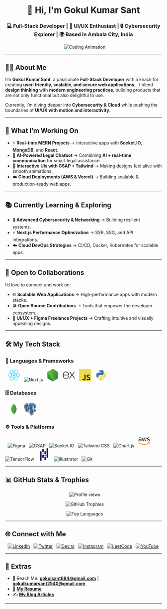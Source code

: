 <h1 align="center">👋 Hi, I'm Gokul Kumar Sant</h1>

<h3 align="center">💻 Full-Stack Developer | 🎨 UI/UX Enthusiast | 🔒 Cybersecurity Explorer | 🌍 Based in Ambala City, India</h3>

<p align="center">
  <img src="https://media0.giphy.com/media/v1.Y2lkPTc5MGI3NjExMGdqcDN4Z201MWdhbGQxbjBvM214d2h5d3YyZ2prZWZyZDFhZGEwdiZlcD12MV9naWZzX3NlYXJjaCZjdD1n/CrFLL3CnRpw5ddlBMm/giphy.webp" width="250" alt="Coding Animation" />
</p>

---

## 👨‍💻 About Me

I’m **Gokul Kumar Sant**, a passionate **Full-Stack Developer** with a knack for creating **user-friendly, scalable, and secure web applications**.  
I blend **design thinking** with **modern engineering practices**, building products that are not only functional but also delightful to use.  

Currently, I’m diving deeper into **Cybersecurity & Cloud** while pushing the boundaries of **UI/UX with motion and interactivity**.  

---

## 🚀 What I’m Working On

- ⚡ **Real-time MERN Projects** → Interactive apps with **Socket.IO**, **MongoDB**, and **React**.  
- 🤖 **AI-Powered Legal Chatbot** → Combining **AI + real-time communication** for smart legal assistance.  
- 🎨 **Interactive UIs with GSAP + Tailwind** → Making designs feel alive with smooth animations.  
- ☁️ **Cloud Deployments (AWS & Vercel)** → Building scalable & production-ready web apps.  

---

## 📚 Currently Learning & Exploring

- 🔒 **Advanced Cybersecurity & Networking** → Building resilient systems.  
- ⚡ **Next.js Performance Optimization** → SSR, SSG, and API integrations.  
- ☁️ **Cloud DevOps Strategies** → CI/CD, Docker, Kubernetes for scalable apps.  

---

## 🤝 Open to Collaborations

I’d love to connect and work on:  
- 🌐 **Scalable Web Applications** → High-performance apps with modern stacks.  
- 🛠️ **Open Source Contributions** → Tools that empower the developer ecosystem.  
- 🎨 **UI/UX + Figma Freelance Projects** → Crafting intuitive and visually appealing designs.  

---

## 🛠️ My Tech Stack

### 🌟 Languages & Frameworks  
<p align="left">
  <img src="https://raw.githubusercontent.com/devicons/devicon/master/icons/react/react-original.svg" width="40" height="40" alt="React"/>
  <img src="https://cdn.worldvectorlogo.com/logos/nextjs-2.svg" width="40" height="40" alt="Next.js"/>
  <img src="https://raw.githubusercontent.com/devicons/devicon/master/icons/nodejs/nodejs-original.svg" width="40" height="40" alt="Node.js"/>
  <img src="https://raw.githubusercontent.com/devicons/devicon/master/icons/express/express-original.svg" width="40" height="40" alt="Express"/>
  <img src="https://raw.githubusercontent.com/devicons/devicon/master/icons/javascript/javascript-original.svg" width="40" height="40" alt="JavaScript"/>
  <img src="https://raw.githubusercontent.com/devicons/devicon/master/icons/python/python-original.svg" width="40" height="40" alt="Python"/>
</p>

### 🗄️ Databases  
<p align="left">
  <img src="https://raw.githubusercontent.com/devicons/devicon/master/icons/mongodb/mongodb-original.svg" width="40" height="40" alt="MongoDB"/>
  <img src="https://raw.githubusercontent.com/devicons/devicon/master/icons/postgresql/postgresql-original.svg" width="40" height="40" alt="PostgreSQL"/>
</p>

### ⚙️ Tools & Platforms  
<p align="left">
  <img src="https://cdn.worldvectorlogo.com/logos/figma-1.svg" width="40" height="40" alt="Figma"/>
  <img src="https://www.svgrepo.com/show/373656/gsap.svg" width="40" height="40" alt="GSAP"/>
  <img src="https://socket.io/images/logo.svg" width="40" height="40" alt="Socket.IO"/>
  <img src="https://www.vectorlogo.zone/logos/tailwindcss/tailwindcss-icon.svg" width="40" height="40" alt="Tailwind CSS"/>
  <img src="https://www.chartjs.org/media/logo-title.svg" width="40" height="40" alt="Chart.js"/>
  <img src="https://raw.githubusercontent.com/devicons/devicon/master/icons/amazonwebservices/amazonwebservices-original.svg" width="40" height="40" alt="AWS"/>
  <img src="https://www.vectorlogo.zone/logos/tensorflow/tensorflow-icon.svg" width="40" height="40" alt="TensorFlow"/>
  <img src="https://raw.githubusercontent.com/devicons/devicon/master/icons/pandas/pandas-original.svg" width="40" height="40" alt="Pandas"/>
  <img src="https://www.vectorlogo.zone/logos/adobe_illustrator/adobe_illustrator-icon.svg" width="40" height="40" alt="Illustrator"/>
  <img src="https://www.vectorlogo.zone/logos/git-scm/git-scm-icon.svg" width="40" height="40" alt="Git"/>
</p>

---

## 📊 GitHub Stats & Trophies  

<p align="center">
  <img src="https://komarev.com/ghpvc/?username=gokuls-bit&label=Profile%20Views&color=0e75b6&style=flat" alt="Profile views"/>
</p>

<p align="center">
  <img src="https://github-profile-trophy.vercel.app/?username=gokuls-bit&theme=onedark&row=2&column=4" alt="GitHub Trophies"/>
</p>

<p align="center">
  <img src="https://github-readme-stats.vercel.app/api/top-langs?username=gokuls-bit&show_icons=true&locale=en&layout=compact" alt="Top Languages"/>
</p>

---

## 🌐 Connect with Me  

<p align="left">
  <a href="https://www.linkedin.com/in/gokul-kumar-sant-581145205/" target="_blank"><img src="https://cdn.jsdelivr.net/npm/simple-icons@3.0.1/icons/linkedin.svg" width="30" height="30" alt="LinkedIn"/></a>
  <a href="https://twitter.com/gokulsantamb" target="_blank"><img src="https://cdn.jsdelivr.net/npm/simple-icons@3.0.1/icons/twitter.svg" width="30" height="30" alt="Twitter"/></a>
  <a href="https://dev.to/gokulkumarsant" target="_blank"><img src="https://cdn.jsdelivr.net/npm/simple-icons@3.0.1/icons/dev-dot-to.svg" width="30" height="30" alt="Dev.to"/></a>
  <a href="https://instagram.com/gokulsantt" target="_blank"><img src="https://cdn.jsdelivr.net/npm/simple-icons@3.0.1/icons/instagram.svg" width="30" height="30" alt="Instagram"/></a>
  <a href="https://www.leetcode.com/gokul_kumar_sant" target="_blank"><img src="https://cdn.jsdelivr.net/npm/simple-icons@3.0.1/icons/leetcode.svg" width="30" height="30" alt="LeetCode"/></a>
  <a href="https://www.youtube.com/c/gokulsant" target="_blank"><img src="https://cdn.jsdelivr.net/npm/simple-icons@3.0.1/icons/youtube.svg" width="30" height="30" alt="YouTube"/></a>
</p>

---

## 📄 Extras  

- 📧 Reach Me: **gokulsant684@gmail.com** | **gokulkumarsant2540@gmail.com**  
- 📄 [**My Resume**](https://acrobat.adobe.com/id/urn:aaid:sc:AP:6ae756a3-126a-465e-adf5-d9ac3e87ca5b)  
- ✍️ [**My Blog Articles**](https://www.blogger.com/blog/posts/4543191805551320646?hl=en)  

---
